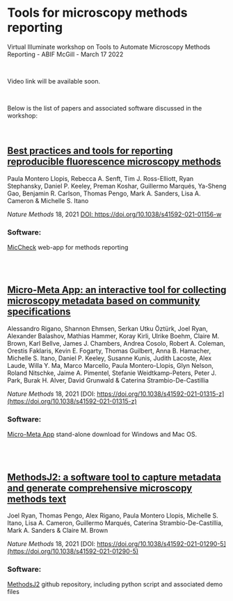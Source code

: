 # Tools for microscopy methods reporting

Virtual Illuminate workshop on Tools to Automate Microscopy Methods Reporting - ABIF McGill - March 17 2022

<br>

Video link will be available soon.

<br>

Below is the list of papers and associated software discussed in the workshop:

<br>

## [Best practices and tools for reporting reproducible fluorescence microscopy methods](https://www.nature.com/articles/s41592-021-01156-w)

Paula Montero Llopis, Rebecca A. Senft, Tim J. Ross-Elliott, Ryan Stephansky, Daniel P. Keeley, Preman Koshar, Guillermo Marqués, Ya-Sheng Gao, Benjamin R. Carlson, Thomas Pengo, Mark A. Sanders, Lisa A. Cameron & Michelle S. Itano 

*Nature Methods* 18, 2021 [DOI: https://doi.org/10.1038/s41592-021-01156-w ](https://doi.org/10.1038/s41592-021-01156-w)
<br>

### Software:

[MicCheck](https://rebecca-senft.shinyapps.io/MicCheck/) web-app for methods reporting



<br>

<br>

## [Micro-Meta App: an interactive tool for collecting microscopy metadata based on community specifications](https://www.nature.com/articles/s41592-021-01315-z)

Alessandro Rigano, Shannon Ehmsen, Serkan Utku Öztürk, Joel Ryan, Alexander Balashov, Mathias Hammer, Koray Kirli, Ulrike Boehm, Claire M. Brown, Karl Bellve, James J. Chambers, Andrea Cosolo, Robert A. Coleman, Orestis Faklaris, Kevin E. Fogarty, Thomas Guilbert, Anna B. Hamacher, Michelle S. Itano, Daniel P. Keeley, Susanne Kunis, Judith Lacoste, Alex Laude, Willa Y. Ma, Marco Marcello, Paula Montero-Llopis, Glyn Nelson, Roland Nitschke, Jaime A. Pimentel, Stefanie Weidtkamp-Peters, Peter J. Park, Burak H. Alver, David Grunwald & Caterina Strambio-De-Castillia

*Nature Methods* 18, 2021 [DOI: https://doi.org/10.1038/s41592-021-01315-z](https://doi.org/10.1038/s41592-021-01315-z)
<br>

### Software:


[Micro-Meta App](https://github.com/WU-BIMAC/MicroMetaApp-Electron/releases/tag/1.6.19-b1-1) stand-alone download for Windows and Mac OS.


<br>

<br>

## [MethodsJ2: a software tool to capture metadata and generate comprehensive microscopy methods text](https://www.nature.com/articles/s41592-021-01290-5)

Joel Ryan, Thomas Pengo, Alex Rigano, Paula Montero Llopis, Michelle S. Itano, Lisa A. Cameron, Guillermo Marqués, Caterina Strambio-De-Castillia, Mark A. Sanders & Claire M. Brown

*Nature Methods* 18, 2021 [DOI: https://doi.org/10.1038/s41592-021-01290-5](https://doi.org/10.1038/s41592-021-01290-5)
<br>

### Software:

[MethodsJ2](https://github.com/ABIF-McGill/MethodsJ2]) github repository, including python script and associated demo files

<br>




